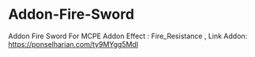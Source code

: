# Addon-Fire-Sword
Addon Fire Sword For MCPE
Addon Effect : Fire_Resistance
, Link Addon: https://ponselharian.com/ty9MYgg5Mdl
